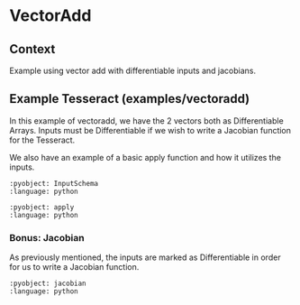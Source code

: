 # VectorAdd

## Context
Example using vector add with differentiable inputs and jacobians.

## Example Tesseract (examples/vectoradd)

In this example of vectoradd, we have the 2 vectors both as Differentiable Arrays.
Inputs must be Differentiable if we wish to write a Jacobian function for the Tesseract.

We also have an example of a basic apply function and how it utilizes the inputs.

```{literalinclude} ../../../../examples/vectoradd/tesseract_api.py
:pyobject: InputSchema
:language: python
```

```{literalinclude} ../../../../examples/vectoradd/tesseract_api.py
:pyobject: apply
:language: python
```

### Bonus: Jacobian

As previously mentioned, the inputs are marked as Differentiable in order for us to write
a Jacobian function.

```{literalinclude} ../../../../examples/vectoradd/tesseract_api.py
:pyobject: jacobian
:language: python
```
